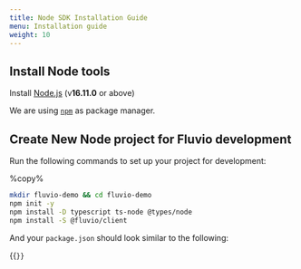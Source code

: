 ```yaml
---
title: Node SDK Installation Guide
menu: Installation guide
weight: 10
---
```



## Install Node tools

Install [Node.js](https://nodejs.org/en/) (v**16.11.0** or above)

We are using [`npm`](https://nodejs.dev/en/learn/an-introduction-to-the-npm-package-manager/) as package manager.

## Create New Node project for Fluvio development

Run the following commands to set up your project for development:

%copy%

```bash
mkdir fluvio-demo && cd fluvio-demo
npm init -y
npm install -D typescript ts-node @types/node
npm install -S @fluvio/client
```

And your `package.json` should look similar to the following:

{{<code file="code-blocks/client-examples/node/package.json" lang="json" copy=true >}}